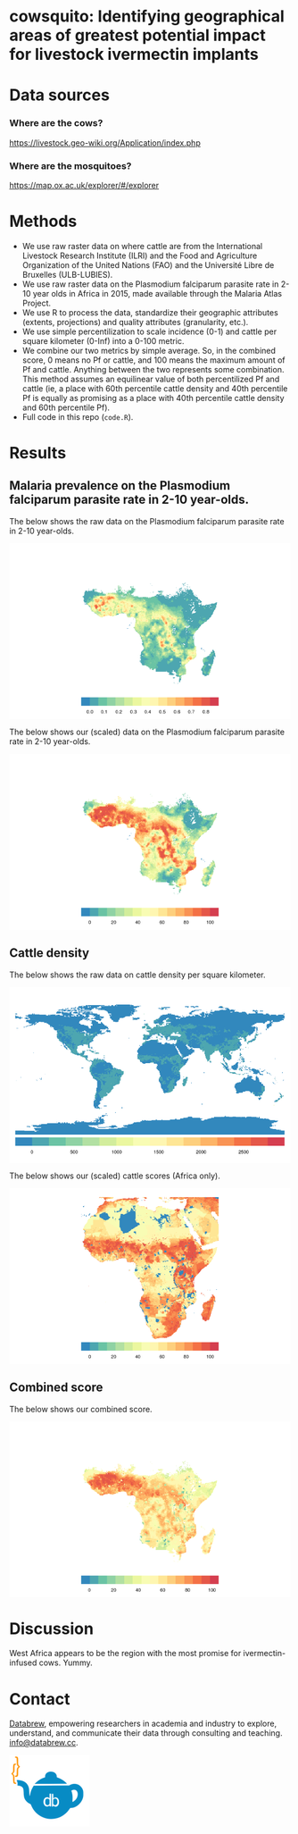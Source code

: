 
<!-- README.md is generated from README.Rmd. Please edit that file -->
cowsquito: Identifying geographical areas of greatest potential impact for livestock ivermectin implants
========================================================================================================

Data sources
============

### Where are the cows?

<https://livestock.geo-wiki.org/Application/index.php>

### Where are the mosquitoes?

<https://map.ox.ac.uk/explorer/#/explorer>

Methods
=======

-   We use raw raster data on where cattle are from the International Livestock Research Institute (ILRI) and the Food and Agriculture Organization of the United Nations (FAO) and the Université Libre de Bruxelles (ULB-LUBIES).
-   We use raw raster data on the Plasmodium falciparum parasite rate in 2-10 year olds in Africa in 2015, made available through the Malaria Atlas Project.
-   We use R to process the data, standardize their geographic attributes (extents, projections) and quality attributes (granularity, etc.).
-   We use simple percentilization to scale incidence (0-1) and cattle per square kilometer (0-Inf) into a 0-100 metric.
-   We combine our two metrics by simple average. So, in the combined score, 0 means no Pf or cattle, and 100 means the maximum amount of Pf and cattle. Anything between the two represents some combination. This method assumes an equilinear value of both percentilized Pf and cattle (ie, a place with 60th percentile cattle density and 40th percentile Pf is equally as promising as a place with 40th percentile cattle density and 60th percentile Pf).
-   Full code in this repo (`code.R`).

Results
=======

Malaria prevalence on the Plasmodium falciparum parasite rate in 2-10 year-olds.
--------------------------------------------------------------------------------

The below shows the raw data on the Plasmodium falciparum parasite rate in 2-10 year-olds.

<img src="README-unnamed-chunk-3-1.png" style="display: block; margin: auto;" />

The below shows our (scaled) data on the Plasmodium falciparum parasite rate in 2-10 year-olds.

<img src="README-unnamed-chunk-4-1.png" style="display: block; margin: auto;" />

Cattle density
--------------

The below shows the raw data on cattle density per square kilometer.

<img src="README-unnamed-chunk-5-1.png" style="display: block; margin: auto;" />

The below shows our (scaled) cattle scores (Africa only).

<img src="README-unnamed-chunk-6-1.png" style="display: block; margin: auto;" />

Combined score
--------------

The below shows our combined score.

<img src="README-unnamed-chunk-7-1.png" style="display: block; margin: auto;" />

Discussion
==========

West Africa appears to be the region with the most promise for ivermectin-infused cows. Yummy.

Contact
=======

[Databrew](http://www.databrew.cc), empowering researchers in academia and industry to explore, understand, and communicate their data through consulting and teaching. <a href="mailto:info@databrew.cc?Subject=Hello" target="_top">info@databrew.cc</a>.

<img align="center" src="logo_clear.png" alt="http://databrew.cc">
